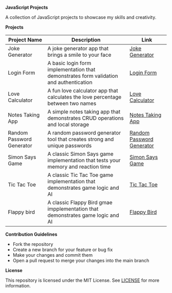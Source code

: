 **JavaScript Projects**

A collection of JavaScript projects to showcase my skills and creativity.

**Projects**

| **Project Name** | **Description** | **Link** |
| --- | --- | --- |
| Joke Generator | A joke generator app that brings a smile to your face | [Joke Generator](https://github.com/prateekraiger/JavaScript-Projects/tree/main/Joke%20Generator) |
| Login Form | A basic login form implementation that demonstrates form validation and authentication | [Login Form](https://github.com/prateekraiger/JavaScript-Projects/tree/main/Login%20Form) |
| Love Calculator | A fun love calculator app that calculates the love percentage between two names | [Love Calculator](https://github.com/prateekraiger/JavaScript-Projects/tree/main/Love%20Calculator) |
| Notes Taking App | A simple notes taking app that demonstrates CRUD operations and local storage | [Notes Taking App](https://github.com/prateekraiger/JavaScript-Projects/tree/main/Notes%20Taking%20App) |
| Random Password Generator | A random password generator tool that creates strong and unique passwords | [Random Password Generator](https://github.com/prateekraiger/JavaScript-Projects/tree/main/Random%20Password%20Generator) |
| Simon Says Game | A classic Simon Says game implementation that tests your memory and reaction time | [Simon Says Game](https://github.com/prateekraiger/JavaScript-Projects/tree/main/Simon_Says_Game) |
| Tic Tac Toe | A classic Tic Tac Toe game implementation that demonstrates game logic and AI | [Tic Tac Toe](https://github.com/prateekraiger/JavaScript-Projects/tree/main/TIc%20Tac%20Toe) |
| Flappy bird | A classic Flappy Bird gmae impplementation that demonstrates game logic and AI | [Flappy Bird](https://github.com/prateekraiger/JavaScript-Projects/tree/main/Flappy%20Bird%20Game) |

**Contribution Guidelines**

* Fork the repository
* Create a new branch for your feature or bug fix
* Make your changes and commit them
* Open a pull request to merge your changes into the main branch

**License**

This repository is licensed under the MIT License. See [LICENSE](https://github.com/prateekraiger/JavaScript-Projects/blob/main/LICENSE) for more information.



